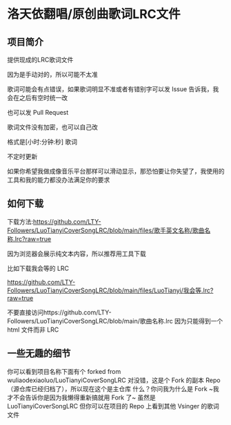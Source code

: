 # 洛天依翻唱/原创曲歌词LRC文件

## 项目简介

提供现成的LRC歌词文件

因为是手动对的，所以可能不太准

歌词可能会有点错误，如果歌词明显不准或者有错别字可以发 Issue 告诉我，我会在之后有空时统一改

也可以发 Pull Request

歌词文件没有加密，也可以自己改

格式是[小时:分钟:秒] 歌词

不定时更新

如果你希望我做成像音乐平台那样可以滑动显示，那恐怕要让你失望了，我使用的工具和我的能力都没办法满足你的要求

## 如何下载

下载方法:https://github.com/LTY-Followers/LuoTianyiCoverSongLRC/blob/main/files/歌手英文名称/歌曲名称.lrc?raw=true

因为浏览器会展示纯文本内容，所以推荐用工具下载

比如下载我会等的 LRC

https://github.com/LTY-Followers/LuoTianyiCoverSongLRC/blob/main/files/LuoTianyi/我会等.lrc?raw=true

不要直接访问https://github.com/LTY-Followers/LuoTianyiCoverSongLRC/blob/main/歌曲名称.lrc
因为只能得到一个 html 文件而非 LRC

## 一些无趣的细节

你可以看到项目名称下面有个 forked from wuliaodexiaoluo/LuoTianyiCoverSongLRC
对没错，这是个 Fork 的副本 Repo （源仓库已经归档了），所以现在这个是主仓库
什么？你问我为什么是 Fork       ~我才不会告诉你是因为我懒得重新搞就用 Fork 了~
虽然是 LuoTianyiCoverSongLRC 但你可以在项目的 Repo 上看到其他 Vsinger 的歌词文件
